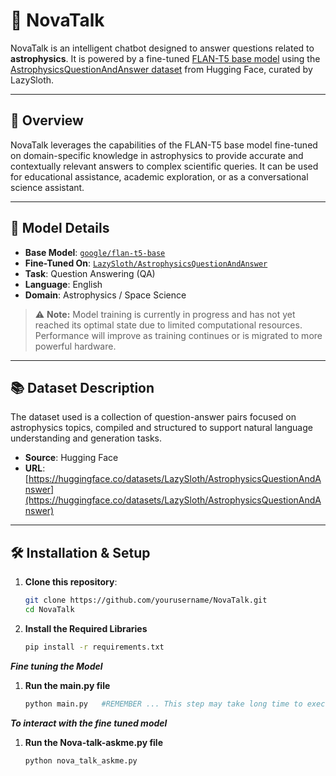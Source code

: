 # 🌌 NovaTalk

NovaTalk is an intelligent chatbot designed to answer questions related to **astrophysics**. It is powered by a fine-tuned [FLAN-T5 base model](https://huggingface.co/google/flan-t5-base) using the [AstrophysicsQuestionAndAnswer dataset](https://huggingface.co/datasets/LazySloth/AstrophysicsQuestionAndAnswer) from Hugging Face, curated by LazySloth.

---

## 🚀 Overview

NovaTalk leverages the capabilities of the FLAN-T5 base model fine-tuned on domain-specific knowledge in astrophysics to provide accurate and contextually relevant answers to complex scientific queries. It can be used for educational assistance, academic exploration, or as a conversational science assistant.

---

## 🧠 Model Details

- **Base Model**: [`google/flan-t5-base`](https://huggingface.co/google/flan-t5-base)
- **Fine-Tuned On**: [`LazySloth/AstrophysicsQuestionAndAnswer`](https://huggingface.co/datasets/LazySloth/AstrophysicsQuestionAndAnswer)
- **Task**: Question Answering (QA)
- **Language**: English
- **Domain**: Astrophysics / Space Science

> ⚠️ **Note:** Model training is currently in progress and has not yet reached its optimal state due to limited computational resources. Performance will improve as training continues or is migrated to more powerful hardware.

---

## 📚 Dataset Description

The dataset used is a collection of question-answer pairs focused on astrophysics topics, compiled and structured to support natural language understanding and generation tasks.

- **Source**: Hugging Face
- **URL**: [https://huggingface.co/datasets/LazySloth/AstrophysicsQuestionAndAnswer](https://huggingface.co/datasets/LazySloth/AstrophysicsQuestionAndAnswer)

---

## 🛠 Installation & Setup

1. **Clone this repository**:
   ```bash
   git clone https://github.com/yourusername/NovaTalk.git
   cd NovaTalk

2. **Install the Required Libraries**
   ```bash
   pip install -r requirements.txt

***Fine tuning the Model***
1. **Run the main.py file**
   ```bash
   python main.py   #REMEMBER ... This step may take long time to execute as the model is fine tuning from the scratch.

***To interact with the fine tuned model***
1. **Run the Nova-talk-askme.py file**
   ```bash
   python nova_talk_askme.py
